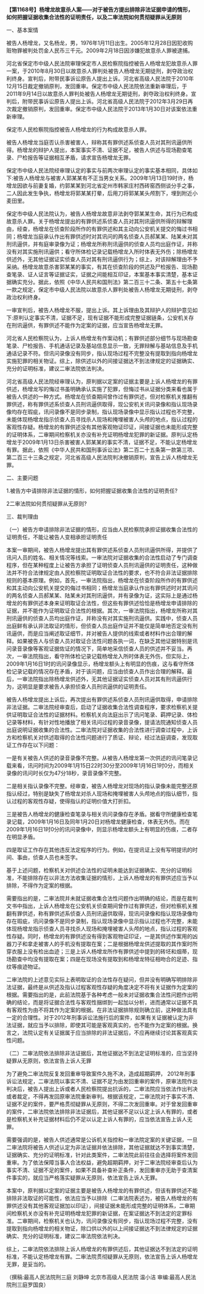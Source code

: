**【第1168号】杨增龙故意杀人案——对于被告方提出排除非法证据申请的情形，如何把握证据收集合法性的证明责任，以及二审法院如何贯彻疑罪从无原则**

一、基本案情

被告人杨增龙，又名杨龙，男，1976年1月11日出生。2005年12月28日因犯收购赃物罪被判处罚金人民币三千元。2009年2月18日因涉嫌犯故意杀人罪被逮捕。

河北省保定市中级人民法院审理保定市人民检察院指控被告人杨增龙犯故意杀人罪一案，于2010年8月30日以故意杀人罪判处被告人杨增龙无期徒刑，剥夺政治权利终身。宣判后，附带民事诉讼原告人提出上诉。河北省高级人民法院于2010年12月15日裁定撤销原判，发回重审。保定市中级人民法院依法重新审理后，于2011年9月14日以故意杀人罪判处被告人杨增龙无期徒刑，剥夺政治权利终身。宣判后，附带民事诉讼原告人提出上诉。河北省高级人民法院于2012年3月29日再次裁定撤销原判，发回重审。保定市中级人民法院于2013年1月30日对该案依法重新审理。

保定市人民检察院指控被告人杨增龙的行为构成故意杀人罪。

被告人杨增龙当庭否认杀害被害人，辩称其有罪供述系侦查人员对其刑讯逼供所得。杨增龙的辩护人提出，本案事实不清、证据不足，被告人供述与现场勘查笔录、尸检报告等证据相互矛盾，请求宣告杨增龙无罪。

保定市中级人民法院经审理认定的事实与前两次审理认定的事实基本相同，具体如下:被告人杨增龙与被害人郭某某有不正当男女关系。2009年1月13日19时许，杨增龙因欲与前妻复婚，约郭某某到河北省定州市韩家庄村西砖窑西侧谈分手之事，二人因此发生争执，杨增龙将郭某某打晕，后用刀将郭某某头颅割下，埋到附近小麦田里。

保定市中级人民法院认为，被告人杨增龙故意非法剥夺郭某某生命，其行为已构成故意杀人罪。关于杨增龙提出的有罪供述系侦查人员对其刑讯逼供所得的辩解理由，经查，杨增龙在侦查阶段所作的有罪供述和其主动向公安机关提交的悔过书相同；杨增龙当庭承认作出有罪供述时对其讯问的两名侦查人员郝某某、陆某未对其刑讯逼供，并有庭审录像为证；杨增龙所称刑讯逼供的侦查人员均出庭作证，并称没有对其实施刑讯逼供；看守所体检记录记载杨增龙入所时体表无外伤；除杨增龙供述外，无其他证据证实侦查人员对其有刑讯逼供行为；综上，对该辩解理由不予采纳。杨增龙故意杀害郭某某的事实，有其在侦查阶段的供述及尸检报告、现场勘查笔录、证人证言等证据证实，证据之间能相互印证，本案基本事实清楚，基本证据确实充分。据此，依照《中华人民共和国刑法》第二百三十二条、第五十七条第一款之规定，保定市中级人民法院以故意杀人罪判处被告人杨增龙无期徒刑，剥夺政治权利终身。

一审宣判后，被告人杨增龙不服，提出上诉。其上诉理由及其辩护人的辩护意见如下:原判认定事实不清，证据不足，现有证据不能形成完整证据链条，公安机关存在刑讯逼供，有罪供述不能作为定案的证据，应当宣告杨增龙无罪。

河北省人民检察院认为，上诉人杨增龙有作案动机；有罪供述部分细节与现场勘查笔录、尸检报告、手机通话记录及基站信息显示一致，无罪辩解与基站信息及手机通话记录不符。但讯问录像没有同步，指认现场过程不完整没有提取到指向杨增龙实施犯罪的相关物证。综上，除供述以外的间接证据达不到法律规定的证据确实、充分的证明标准，建议二审法院依法判决。

河北省高级人民法院经审理认为，原判据以定案的证据主要是上诉人杨增龙的有罪供述，杨增龙写的悔过书虽明确承认实施了犯罪，但悔过书从证据分类来看也属于被告人供述的一种方式。杨增龙在侦查期间曾作过有罪供述，但对检察机关推翻有罪供述，称有罪供述系侦查人员刑讯逼供取得，现公安机关讯问录像和指认现场录像均存在瑕疵，讯问录像不是同步录制，指认现场录像中显示指认过程也不完整，未能体现杨增龙指示侦查人员寻找杀人现场和掩埋被害人头颅的地点，指认过程的客观性存疑。杨增龙的有罪供述没有其他客观物证印证，间接证据也未能形成完整的证明体系，二审期间检察机关亦没有补充证明杨增龙犯罪的新证据。原判认定杨增龙于2009年1月13日杀害被害人郭某某的事实不清，证据不足，不能认定杨增龙有罪。据此，依照《中华人民共和国刑事诉讼法》第二百二十五条第一款第三项、第二百三十三条之规定，河北省高级人民法院判决撤销原判，宣告上诉人杨增龙无罪。

二、主要问题

1.被告方中请排除非法证据的情形，如何把握证据收集合法性的证明责任?

2二审法院如何贯彻疑罪从无原则?

三、裁判理由

（一）被告方申请排除非法证据的情形，应当由人民检察院承担证据收集合法性的证明责任，不能让被告人变相承担证明责任

本案一审期间，被告人杨增龙提出其有罪供述系侦查人员刑讯逼供所得，并提供了讯问人员的姓名、相关情况等线索。一审法院对证据收集的合法性启动了专门调查程序，但在某种程度上让被告方承担了证明侦查人员刑讯逼供的证明责任，这种做法并不符合法律规定由人民检察院证明取证合法性的要求，也不符合非法证据排除规则的基本原理。例如，首先，一审法院指出，杨增龙在侦查阶段所作的有罪供述和其主动向公安机关提交的侮过书相同；杨增龙当庭承认作出有罪供述时对其讯问的两名侦查人员郝某某、陆某未对其刑讯逼供，并有录像为证，这实际上是通过杨增龙的有罪供述本身来证明取证合法性，但这些有罪供述恰恰是杨增龙申请排除的证据，并不能作为证明取证合法性的根据。其次，一审法院指出，杨增龙所称对其刑讯逼供的侦查人员均出庭作证，并称没有对其实施刑讯逼供。实践中，侦查人员出庭鲜有承认非法取证的情形，但侦查人员出庭作证并不能仅是简单地否定没有刑讯逼供，而是应当阐述取证细节，并对被告人提供的线索或者材料作出合理的解释。如果被告人与侦查人员对取证合法性问题各执一词，在缺乏其他证据特别是讯问录音录像等客观证据佐证的情况下，简单地采信侦查人员的供述并不妥当。再次，一审法院指出，看守所体检记录记载杨增龙入所时体表无外伤，但实际上，2009年1月16日1时的讯问录像显示，杨增龙额头上有明显的伤痕，这与看守所体检记录记载的情况存在矛盾，对于该问题，应当由侦查人员作出合理的解释。最后，一审法院指出除杨增龙供述外，无其他证据证实侦查人员对其有刑讯逼供行为，这明显是要求被告人承担侦查人员刑讯逼供的证明责任。

被告人杨增龙提出上诉后，再次提出有罪供述系侦查人员刑讯逼供取得，申请排除非法证据。二审法院经审查后，启动了证据收集合法性调查程序，要求检察机关提供证明取证合法性的证据材料。检察机关向法庭出示了讯问笔录、羁押记录、体检记录等材料，有针对性地播放了相关讯问过程的录音录像，提请法院通知侦查人员出庭说明证据收集的合法性。二审法院对证据收集的合法性进行调查过程中，上诉方和检察机关对供述取得的合法性问题进行了质证、辩论，经过法庭调查，发现取证工作存在以下问题：

一是有关被告人供述的录音录像不完整。从被告人杨增龙第一次供述的讯问笔录记载来看，讯问时间为2009年1月15日22时30分至2009年1月16日1时0分，而相关录像的讯问时长仅为47分18秒，录音录像不完整。

二是相关指认录像不完整。经审查，被告人杨增龙对现场的指认录像未能完整还原指认经过，特别是缺失了杨增龙对杀人现场和掩埋被害人头颅地点的指认细节，指认过程的客观性存疑，使得指认的证明价值大打折扣。

三是被告人杨增龙的健康检查笔录与相关讯问录像存在矛盾。据看守所健康检查笔录记载，2009年1月16日及同年1月20日对杨增龙健康检查，体表无外伤。而在2009年1月16日1时0分的讯问录像中，则显示杨增龙额头上有明显的伤痕，二者存在明显矛盾。

四是取证工作存在其他违反法定程序的行为。例如，在提讯证上没有写明提讯的时间、事由，侦查人员也未签字。

基于上述问题，检察机关对供述合法性的证明未能达到证据确实、充分的证明标准，不能排除存在以非法方法收集证据的情形，上诉人杨增龙的有罪供述应当予以排除，不得作为定案的根据。

需要指出的是，二审法院并未就证据收集合法性问题作出明确的结论，而是在裁判文书中指出，上诉人杨增龙在公安机关侦查期间曾作过有罪供述，但对检察机关推翻有罪供述，称有罪供述系侦查人员刑讯逼供取得，现讯问录像和指认现场录像均存在瑕疵，讯问录像不是同步录制，指认现场录像中显示指认过程也不完整，未能体现杨增龙指示侦查人员寻找杀人现场和掩埋被害人头颅的地点，指认过程的客观性存疑。同时，杨增龙的有罪供述没有得到客观物证印证，一是其供述作案用的凶器刀子和拿走被害人的手机没有提取在案；二是根据杨增龙供述提取的其作案时所穿衣服上没有检出血迹；三是上诉人杨增龙所作有罪供述中提到的砖坯和烟蒂，现场勘查中均没有提取在案；四是在现场没有提取到和杨增龙特征相吻合的足迹、指纹等痕迹物证。

二审法院的上述意见实际上表明取证的合法性存在疑问，但并没有明确写明排除非法证据，最终是从供述及指认过程客观性存疑的角度决定不将有关证据作为定案的根据。需要指出的是，此前法院基于各种考虑一般未对证据收集合法性问题作出明确的结论，而是将证据合法性与客观性捆绑到一起加以分析，进而通常以证据不具有客观性为由不将其作为定案的根据。在非法证据排除规则确立前，这种做法具有一定的合理性。对于2012年刑事诉讼法施行后的案件，如果有关证据被认定为非法证据，就应当予以排除，即使其可能是客观真实的，也不能作为定案的根据。换言之，法院认定有关证据属于应当排除的非法证据后，不应再继续讨论其客观真实性问题。

（二）二审法院依法排除非法证据后，其他证据达不到法定证明标准的，应当坚持疑罪从无原则，依法宣告上诉人无罪

为了避免二审法院反复发回重审导致案件久拖不决，造成超期羁押， 2012年刑事诉讼法规定，二审法院以事实不清、证据不足为由发回重审的案件，原审法院作出判决后，被告人提出上诉或者人民检察院提出抗诉的，二审法院应当依法作出判决或者裁定，不得再发回原审法院重新审判。根据该规定，二审法院对于事实不清、证据不足的案件，要严格贯彻疑罪从无原则，不得二次发回重审。对于曾发回重审的案件，二审法院依法排除非法证据后，其他证据不足以认定上诉人有罪的，或者是检察机关补充证据材料后仍不足以认定上诉人有罪的，应当依法宣告上诉人无罪。

需要强调的是，被告人供述通常是公诉机关指控和一审法院定案的关键证据，一旦二审法院将被告人供述认定为非法证据并依法排除，其他证据就达不到事实清楚，证据确实、充分的证明标准，针对此类案件，二审法院此前往往会选择将案件发回重审。为了依法保障当事人合法权益，避免超期羁押，对于二审法院经审查后认为事实不清、证据不足的案件，如果不具备补查补正条件，发回重审亦无助于查清案件事实的，就应当严格落实疑罪从无原则，依法宣告上诉人无罪。

本案中，原判据以定案的证据主要是被告人杨增龙的有罪供述，但该有罪供述不能排除非法取证的可能性，依法应当予以排除（二审法院表述为，被告人杨增龙的有罪供述没有其他客观证据加以印证），间接证据未能形成完整的证明体系，二审期间检察机关亦没有补充证明杨增龙犯罪的新证据，在案证据达不到法定的定罪标准。二审期间，检察机关也认为，讯问录像没有同步，指认现场过程不完整，没有提取到指向杨增龙的相关物证，除口供以外的以上间接证据达不到法律规定的证据确实、充分的证明标准，建议二审法院依法判决。

综上，二审法院依法排除上诉人杨增龙的有罪供述后，其他证据达不到法定的证明标准，不能认定杨增龙有罪。二审法院贯彻疑罪从无原则，依法宣告上诉人杨增龙无罪，是妥当的。

（撰稿:最高人民法院刑三庭 刘静坤 北京市高级人民法院 温小洁 审编:最高人民法院刑三庭罗国良）